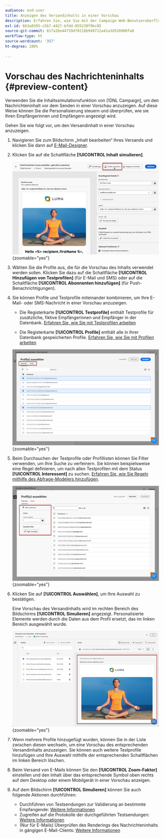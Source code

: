 ```yaml
---
audience: end-user
title: Anzeigen des Versandinhalts in einer Vorschau
description: Erfahren Sie, wie Sie mit der Campaign Web-Benutzeroberfläche den Versandinhalt in einer Vorschau anzeigen können.
exl-id: 663a8395-c5b7-4427-bfdd-055230f9bc05
source-git-commit: 81fa26e44739d70218b949712a41a3d520900fa0
workflow-type: ht
source-wordcount: '357'
ht-degree: 100%

---
```



# Vorschau des Nachrichteninhalts {#preview-content}

Verwenden Sie die Inhaltssimulationsfunktion von [!DNL Campaign], um den Nachrichteninhalt vor dem Senden in einer Vorschau anzuzeigen. Auf diese Weise können Sie die Personalisierung steuern und überprüfen, wie sie Ihren Empfängerinnen und Empfängern angezeigt wird.

Gehen Sie wie folgt vor, um den Versandinhalt in einer Vorschau anzuzeigen.

1. Navigieren Sie zum Bildschirm „Inhalt bearbeiten“ Ihres Versands und klicken Sie dann auf [E-Mail-Designer](../email/get-started-email-designer.md).

1. Klicken Sie auf die Schaltfläche **[!UICONTROL Inhalt simulieren]**.

   ![](assets/simulate-button.png){zoomable=&quot;yes&quot;}

1. Wählen Sie die Profile aus, die für die Vorschau des Inhalts verwendet werden sollen. Klicken Sie dazu auf die Schaltfläche **[!UICONTROL Hinzufügen von Testprofilen]** (für E-Mail und SMS) oder auf die Schaltfläche **[!UICONTROL Abonnenten hinzufügen]** (für Push-Benachrichtigungen).

1. Sie können Profile und Testprofile miteinander kombinieren, um Ihre E-Mail- oder SMS-Nachricht in einer Vorschau anzuzeigen.

   * Die Registerkarte **[!UICONTROL Testprofile]** enthält Testprofile für zusätzliche, fiktive Empfängerinnen und Empfänger in der Datenbank. [Erfahren Sie, wie Sie mit Testprofilen arbeiten](../audience/test-profiles.md)

   * Die Registerkarte **[!UICONTROL Profile]** enthält alle in Ihrer Datenbank gespeicherten Profile. [Erfahren Sie, wie Sie mit Profilen arbeiten](../audience/about-recipients.md)

   ![](assets/simulate-select-profiles.png){zoomable=&quot;yes&quot;}

1. Beim Durchsuchen der Testprofile oder Profillisten können Sie Filter verwenden, um Ihre Suche zu verfeinern. Sie können beispielsweise eine Regel definieren, um nach allen Testprofilen mit dem Status **[!UICONTROL Interessent]** zu suchen. [Erfahren Sie, wie Sie Regeln mithilfe des Abfrage-Modelers hinzufügen](../query/query-modeler-overview.md).

   ![](assets/simulate-test-profile-filter.png){zoomable=&quot;yes&quot;}

1. Klicken Sie auf **[!UICONTROL Auswählen]**, um Ihre Auswahl zu bestätigen.

   Eine Vorschau des Versandinhalts wird im rechten Bereich des Bildschirms **[!UICONTROL Simulieren]** angezeigt. Personalisierte Elemente werden durch die Daten aus dem Profil ersetzt, das im linken Bereich ausgewählt wurde.

   ![](assets/simulate-preview.png){zoomable=&quot;yes&quot;}

1. Wenn mehrere Profile hinzugefügt wurden, können Sie in der Liste zwischen diesen wechseln, um eine Vorschau des entsprechenden Versandinhalts anzuzeigen. Sie können auch weitere Testprofile hinzufügen und Ihre Auswahl mithilfe der entsprechenden Schaltflächen im linken Bereich löschen.

1. Beim Versand von E-Mails können Sie den **[!UICONTROL Zoom-Faktor]** einstellen und den Inhalt über das entsprechende Symbol oben rechts auf dem Desktop oder einem Mobilgerät in einer Vorschau anzeigen.

1. Auf dem Bildschirm **[!UICONTROL Simulieren]** können Sie auch folgende Aktionen durchführen:
   * Durchführen von Testsendungen zur Validierung an bestimmte Empfangende: [Weitere Informationen](test-deliveries.md)
   * Zugreifen auf die Protokolle der durchgeführten Testsendungen: [Weitere Informationen](test-deliveries.md#access-test-deliveries)
   * (Nur für E-Mails) Überprüfen des Renderings des Nachrichteninhalts in gängigen E-Mail-Clients: [Weitere Informationen](email-rendering.md)



